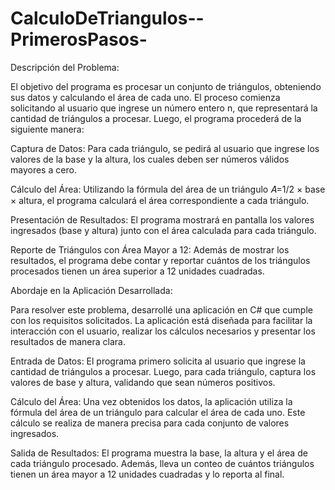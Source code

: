 # CalculoDeTriangulos--PrimerosPasos-

Descripción del Problema:

El objetivo del programa es procesar un conjunto de triángulos, obteniendo sus datos y calculando el área de cada uno. El proceso comienza solicitando al usuario que ingrese un número entero  n, que representará la cantidad de triángulos a procesar. Luego, el programa procederá de la siguiente manera:

Captura de Datos: Para cada triángulo, se pedirá al usuario que ingrese los valores de la base y la altura, los cuales deben ser números válidos mayores a cero.

Cálculo del Área: Utilizando la fórmula del área de un triángulo 𝐴=1/2 × base × altura, el programa calculará el área correspondiente a cada triángulo.

Presentación de Resultados: El programa mostrará en pantalla los valores ingresados (base y altura) junto con el área calculada para cada triángulo.

Reporte de Triángulos con Área Mayor a 12: Además de mostrar los resultados, el programa debe contar y reportar cuántos de los triángulos procesados tienen un área superior a 12 unidades cuadradas.


Abordaje en la Aplicación Desarrollada:

Para resolver este problema, desarrollé una aplicación en C# que cumple con los requisitos solicitados. La aplicación está diseñada para facilitar la interacción con el usuario, realizar los cálculos necesarios y presentar los resultados de manera clara.

Entrada de Datos: El programa primero solicita al usuario que ingrese la cantidad de triángulos a procesar. Luego, para cada triángulo, captura los valores de base y altura, validando que sean números positivos.

Cálculo del Área: Una vez obtenidos los datos, la aplicación utiliza la fórmula del área de un triángulo para calcular el área de cada uno. Este cálculo se realiza de manera precisa para cada conjunto de valores ingresados.

Salida de Resultados: El programa muestra la base, la altura y el área de cada triángulo procesado. Además, lleva un conteo de cuántos triángulos tienen un área mayor a 12 unidades cuadradas y lo reporta al final.
